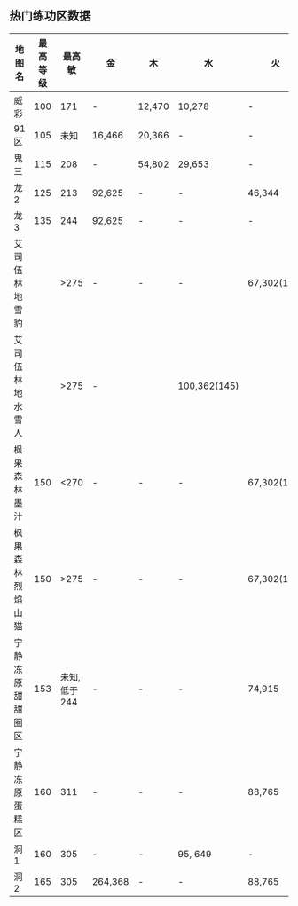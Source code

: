 ## 热门练功区数据

|地图名|最高等级|最高敏|金|木|水|火|土|光|暗|
|---|---|---|---|---|---|---|---|---|---|
|威彩|100|171|-|12,470|10,278|-|-|10,275|7,668|
|91区|105|未知|16,466|20,366|-|-|-|-|10833|
|鬼三|115|208|-|54,802|29,653|-|-|-|29,653|
|龙2|125|213|92,625|-|-|46,344|-|-|64,654|
|龙3|135|244|92,625|-|-|-|101,259|-|74,571|
|艾司伍林地雪豹||>275|-|-|-|67,302(148)||||
|艾司伍林地水雪人||>275|-||100,362(145)||87,183(145)|117,939(143)|
|枫果森林墨汁|150|<270|-|-|-|67,302(148)|113,416||51876(146)|
|枫果森林烈焰山猫|150|>275|-|-|-|67,302(148)||113,416||
|宁静冻原甜甜圈区|153|未知,低于244|-|-|-|74,915|-|141,770|99,806|
|宁静冻原蛋糕区|160|311|-|-|-|88,765|-|113,416|112,011|
|洞1|160|305|-|-|95, 649|-|-|169, 853|88,765|
|洞2|165|305|264,368|-|-|88,765|-|169, 853|-|


